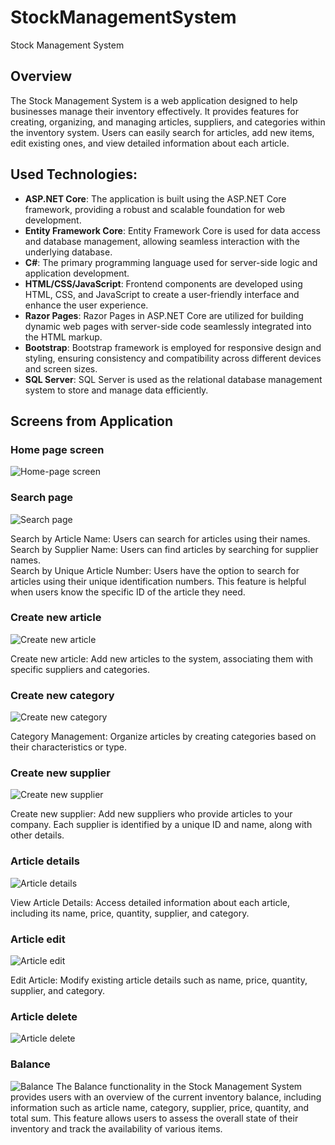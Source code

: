 # StockManagementSystem
Stock Management System

## Overview
The Stock Management System is a web application designed to help businesses manage their inventory effectively. It provides features for creating, organizing, and managing articles, suppliers, and categories within the inventory system. Users can easily search for articles, add new items, edit existing ones, and view detailed information about each article.

## Used Technologies: 
- **ASP.NET Core**: The application is built using the ASP.NET Core framework, providing a robust and scalable foundation for web development.
- **Entity Framework Core**: Entity Framework Core is used for data access and database management, allowing seamless interaction with the underlying database.
- **C#**: The primary programming language used for server-side logic and application development.
- **HTML/CSS/JavaScript**: Frontend components are developed using HTML, CSS, and JavaScript to create a user-friendly interface and enhance the user experience.
- **Razor Pages**: Razor Pages in ASP.NET Core are utilized for building dynamic web pages with server-side code seamlessly integrated into the HTML markup.
- **Bootstrap**: Bootstrap framework is employed for responsive design and styling, ensuring consistency and compatibility across different devices and screen sizes.
- **SQL Server**: SQL Server is used as the relational database management system to store and manage data efficiently.

## Screens from Application

### Home page screen
![Home-page screen](/docs/images/home-page.png)

### Search page
![Search page](/docs/images/search-page.png)

Search by Article Name: Users can search for articles using their names.  
Search by Supplier Name: Users can find articles by searching for supplier names.  
Search by Unique Article Number: Users have the option to search for articles using their unique identification numbers. This feature is helpful when users know the specific ID of the article they need.

### Create new article
![Create new article](/docs/images/create-new-article.png)

Create new article: Add new articles to the system, associating them with specific suppliers and categories.

### Create new category
![Create new category](/docs/images/create-new-category.png)

Category Management: Organize articles by creating categories based on their characteristics or type.

### Create new supplier
![Create new supplier](/docs/images/create-new-supplier.png)

Create new supplier: Add new suppliers who provide articles to your company. Each supplier is identified by a unique ID and name, along with other details.

### Article details
![Article details](/docs/images/article-details.png)

View Article Details: Access detailed information about each article, including its name, price, quantity, supplier, and category.

### Article edit
![Article edit](/docs/images/article-edit.png)

Edit Article: Modify existing article details such as name, price, quantity, supplier, and category.


### Article delete
![Article delete](/docs/images/article-delete.png)

### Balance
![Balance](/docs/images/report.png)
The Balance functionality in the Stock Management System provides users with an overview of the current inventory balance, including information such as article name, category, supplier, price, quantity, and total sum. This feature allows users to assess the overall state of their inventory and track the availability of various items.
